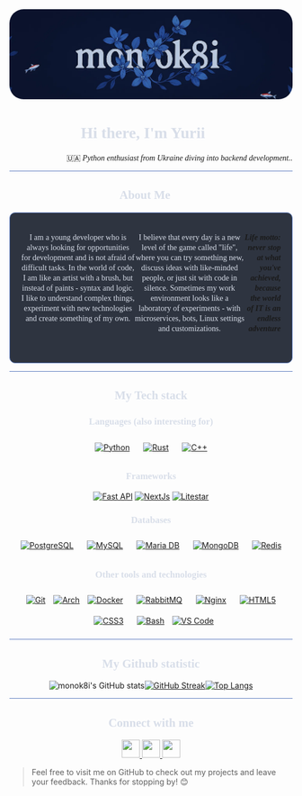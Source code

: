 <img src="assets/banner.jpg" style="border-radius: 25px"/>


<h1 align="center"><span style="color: #d8dee9; font-family: 'Geist Mono'"> Hi there, I'm Yurii 👋 </span></h1>
<p align="right">
  <span style="font-family: 'Geist Mono'"> 🇺🇦 <i> Python enthusiast from Ukraine diving into backend development.. </i> </span>
</p>

<hr style="background-color: #5b7abf; width: 100%;"/>


<h2 align="center"><span style="color: #d8dee9; font-family: 'Geist Mono';"> About Me 🦋 </span></h2>
<div align="center" style="justify-content: center; display: flex; margin: 0px auto; border: 1px solid #5b7abf; padding: 20px; background-color: #2e3440; border-radius: 10px; max-width: 800px;">
  <p align="center">
    <span style="color: #d8dee9; font-family: 'Geist Mono';">
    I am a young developer who is always looking for opportunities for development and is not afraid of difficult tasks. In the world of code, I am like an artist with a brush, but instead of paints - syntax and logic.
    I like to understand complex things, experiment with new technologies and create something of my own.
    </span>
  </p>

  <p align="center">
    <span style="color: #d8dee9; font-family: 'Geist Mono';">
    I believe that every day is a new level of the game called "life", where you can try something new, discuss ideas with like-minded people, or just sit with code in silence.
    Sometimes my work environment looks like a laboratory of experiments - with microservices, bots, Linux settings and customizations.
    </span>
  </p>

  <p align="right">
    <span style="font-family: 'Geist Mono'; font-weight: bold;"><i> Life motto: never stop at what you've achieved, because the world of IT is an endless adventure 🦋 </i> </span>
  </p>
</div>

<hr style="background-color: #5b7abf; width: 100%;"/>

<h2 align="center"><span style="color: #d8dee9; font-family: 'Geist Mono';"> My Tech stack </span></h2>

<div align="center">
  <h3 align="center"><span style="color: #d8dee9; font-family: 'Geist Mono';"> Languages (also interesting for) </span></h3>
  <a href="https://www.python.org/" target="_blank"><img style="margin: 10px" src="https://profilinator.rishav.dev/skills-assets/python-original.svg" alt="Python" height="50" /></a>  
  <a href="https://www.rust-lang.org/" target="_blank"><img style="margin: 10px" src="https://profilinator.rishav.dev/skills-assets/rust-plain.svg" alt="Rust" height="50" /></a>  
  <a href="https://www.cplusplus.com/" target="_blank"><img style="margin: 10px" src="https://profilinator.rishav.dev/skills-assets/cplusplus-original.svg" alt="C++" height="50" /></a> 
  
  <h3 align="center"><span style="color: #d8dee9; font-family: 'Geist Mono';"> Frameworks </span></h3>
  <a href="https://fastapi.tiangolo.com/" target="_blank"><img src="https://raw.githubusercontent.com/danielcranney/readme-generator/main/public/icons/skills/fastapi-colored.svg" height="50" alt="Fast API" /></a>
  <a href="https://nextjs.org/docs" target="_blank""><img src="https://raw.githubusercontent.com/danielcranney/readme-generator/main/public/icons/skills/nextjs-colored.svg" height="50" alt="NextJs" /></a>
  <a href="https://nextjs.org/docs" target="_blank" rel="noreferrer"><img src="https://litestar.dev/_static/logo.svg" height="50" alt="Litestar" /></a>
  
  <h3 align="center"><span style="color: #d8dee9; font-family: 'Geist Mono';"> Databases </span></h3>
  <a href="https://www.postgresql.org/" target="_blank"><img style="margin: 10px" src="https://profilinator.rishav.dev/skills-assets/postgresql-original-wordmark.svg" alt="PostgreSQL" height="50" /></a>  
  <a href="https://www.mysql.com/" target="_blank"><img style="margin: 10px" src="https://profilinator.rishav.dev/skills-assets/mysql-original-wordmark.svg" alt="MySQL" height="50" /></a>  
  <a href="https://mariadb.org/" target="_blank"><img style="margin: 10px" src="https://profilinator.rishav.dev/skills-assets/mariadb.png" alt="Maria DB" height="50" /></a>  
  <a href="https://www.mongodb.com/" target="_blank"><img style="margin: 10px" src="https://profilinator.rishav.dev/skills-assets/mongodb-original-wordmark.svg" alt="MongoDB" height="50" /></a>  
  <a href="https://redis.io/" target="_blank"><img style="margin: 10px" src="https://profilinator.rishav.dev/skills-assets/redis-original-wordmark.svg" alt="Redis" height="50" /></a>  
  
  <h3 align="center"><span style="color: #d8dee9; font-family: 'Geist Mono';"> Other tools and technologies </span></h3>
  <a href="https://github.com/" target="_blank"><img style="margin: 10px" src="https://profilinator.rishav.dev/skills-assets/git-scm-icon.svg" alt="Git" height="50" /></a>  
  <a href="https://www.linux.org/" target="_blank"> <img src="https://cdn.jsdelivr.net/gh/devicons/devicon@latest/icons/archlinux/archlinux-plain.svg" alt="Arch" height="50" /></a>  
  <a href="https://www.docker.com/" target="_blank"><img style="margin: 10px" src="https://profilinator.rishav.dev/skills-assets/docker-original-wordmark.svg" alt="Docker" height="50" /></a>  
  <a href="https://www.rabbitmq.com/" target="_blank"><img style="margin: 10px" src="https://profilinator.rishav.dev/skills-assets/rabbitmq-icon.svg" alt="RabbitMQ" height="50" /></a>  
  <a href="https://www.nginx.com/" target="_blank"><img style="margin: 10px" src="https://profilinator.rishav.dev/skills-assets/nginx-original.svg" alt="Nginx" height="50" /></a>  
  <a href="https://en.wikipedia.org/wiki/HTML5" target="_blank"><img style="margin: 10px" src="https://profilinator.rishav.dev/skills-assets/html5-original-wordmark.svg" alt="HTML5" height="50" /></a>  
  <a href="https://www.w3schools.com/css/" target="_blank"><img style="margin: 10px" src="https://profilinator.rishav.dev/skills-assets/css3-original-wordmark.svg" alt="CSS3" height="50" /></a>  
  <a href="https://www.gnu.org/software/bash/" target="_blank"><img style="margin: 10px" src="https://profilinator.rishav.dev/skills-assets/gnu_bash-icon.svg" alt="Bash" height="50" /></a>  
  <a href="https://code.visualstudio.com/" target="_blank" rel="noreferrer"><img src="https://raw.githubusercontent.com/danielcranney/readme-generator/main/public/icons/skills/visualstudiocode.svg"  height="50" alt="VS Code" /></a>
</div>

<hr style="background-color: #5b7abf; width: 100%;"/>

<h2 align="center"><span style="color: #d8dee9; font-family: 'Geist Mono';"> My Github statistic </span></h2>
<div align="center">
  
![monok8i's GitHub stats](https://github-readme-stats.vercel.app/api?username=monok8i&show_icons=true&theme=transparent&rank_icon=github&layout=compact&border_color=b4befe)[![GitHub Streak](https://streak-stats.demolab.com?user=monok8i&theme=transparent)](https://git.io/streak-stats)[![Top Langs](https://github-readme-stats.vercel.app/api/top-langs/?username=monok8i&layout=compact&theme=transparent&size_weight=0&count_weight=1)](https://github.com/monok8i/github-readme-stats)

</div>


<hr style="background-color: #5b7abf; width: 100%;"/>

<h2 align="center"><span style="color: #d8dee9; font-family: 'Geist Mono';"> Connect with me </span></h2>

<div align="center">
  <p>
    <a href="https://www.github.com/monok8i" target="_blank" rel="noreferrer">
      <picture> 
        <source media="(prefers-color-scheme: dark)" srcset="https://raw.githubusercontent.com/danielcranney/readme-generator/main/public/icons/socials/github-dark.svg" /> 
        <source media="(prefers-color-scheme: light)" srcset="https://raw.githubusercontent.com/danielcranney/readme-generator/main/public/icons/socials/github.svg" /> 
        <img src="https://raw.githubusercontent.com/danielcranney/readme-generator/main/public/icons/socials/github.svg" width="32" height="32" /> 
      </picture> 
    </a> 
    <a href="https://www.gitlab.com/monok8i" target="_blank" rel="noreferrer"> 
      <picture> <source media="(prefers-color-scheme: dark)" srcset="undefined" /> 
        <source media="(prefers-color-scheme: light)" srcset="https://raw.githubusercontent.com/danielcranney/readme-generator/main/public/icons/socials/gitlab.svg" /> 
        <img src="https://raw.githubusercontent.com/danielcranney/readme-generator/main/public/icons/socials/gitlab.svg" width="32" height="32" /> 
      </picture> 
    </a> 
    <a href="http://www.instagram.com/monok8i" target="_blank" rel="noreferrer"> 
      <picture> 
        <source media="(prefers-color-scheme: dark)" srcset="https://raw.githubusercontent.com/danielcranney/readme-generator/main/public/icons/socials/instagram-dark.svg" /> 
        <source media="(prefers-color-scheme: light)" srcset="https://raw.githubusercontent.com/danielcranney/readme-generator/main/public/icons/socials/instagram.svg" /> 
        <img src="https://raw.githubusercontent.com/danielcranney/readme-generator/main/public/icons/socials/instagram.svg" width="32" height="32" /> 
      </picture> 
    </a>
  </p>
</div>


> Feel free to visit me on GitHub to check out my projects and leave your feedback. Thanks for stopping by! 😊
